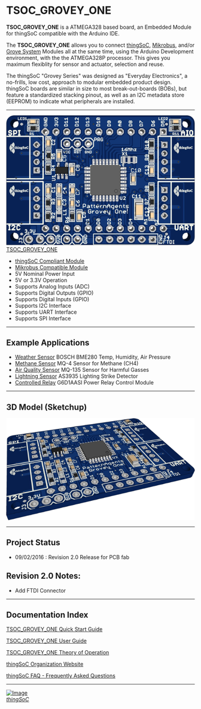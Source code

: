 # TSOC_GROVEY_ONE
**TSOC_GROVEY_ONE** is a ATMEGA328 based board, an Embedded Module for thingSoC compatible with the Arduino IDE.

The **TSOC_GROVEY_ONE** allows you to connect [thingSoC](http://thingsoc.github.io/), [Mikrobus](http://www.mikroe.com/mikrobus/), 
and/or [Grove System](http://www.seeedstudio.com/blog/2016/03/09/tutorial-intro-to-grove-connectors-for-arduinoraspberry-pi-projects/) 
Modules all at the same time, using the Arduino Development environment, with the the ATMEGA328P processor.
This gives you maximum flexiblity for sensor and actuator, selection and reuse. 

The thingSoC "Grovey Series" was designed as "Everyday Electronics", a no-frills, low cost, approach to modular embedded product design.
thingSoC boards are similar in size to most break-out-boards (BOBs), but feature a standardized stacking pinout, as well as an I2C metadata store (EEPROM)
to indicate what peripherals are installed.

---------------------------------------

[![thingSoC GROVEY_ONE](https://github.com/thingSoC/TSOC_GROVEY_ONE/blob/master/TSOC_GROVEY_ONE/images/TSOC_GROVEY_ONE_top.png?raw=true)TSOC_GROVEY_ONE](https://github.com/thingSoC/TSOC_GROVEY_ONE/)


* [thingSoC Compliant Module](http://www.thingsoc.com)
* [Mikrobus Compatible Module](http://www.mikroe.com/mikrobus/) 
* 5V Nominal Power Input
* 5V or 3.3V Operation
* Supports Analog  Inputs  (ADC) 
* Supports Digital Outputs (GPIO)
* Supports Digital Inputs  (GPIO)
* Supports I2C Interface
* Supports UART Interface
* Supports SPI Interface


---------------------------------------
## Example Applications

* [Weather Sensor](http://www.mikroe.com/click/weather/) BOSCH BME280 Temp, Humidity, Air Pressure
* [Methane Sensor](http://www.mikroe.com/click/methane/) MQ-4 Sensor for Methane (CH4) 
* [Air Quality Sensor](http://www.mikroe.com/click/air-quality/) MQ-135 Sensor for Harmful Gasses
* [Lightning Sensor](http://www.mikroe.com/click/thunder/) AS3935 Lighting Strike Detector
* [Controlled Relay](http://www.mikroe.com/click/relay/) G6D1AASI Power Relay Control Module

---------------------------------------
## 3D Model (Sketchup)

![thingSoC TSOC_GROVEY_ONE](https://raw.githubusercontent.com/thingSoC/TSOC_GROVEY_ONE/master/TSOC_GROVEY_ONE/images/TSOC_GROVEY_ONE_iso.png)


---------------------------------------
## Project Status

* 09/02/2016 : Revision 2.0 Release for PCB fab

## Revision 2.0 Notes: ##

* Add FTDI Connector

---------------------------------------

## Documentation Index <a name="documentation_index"/>

[TSOC_GROVEY_ONE Quick Start Guide](https://github.com/thingSoC/TSOC_GROVEY_ONE/blob/master/TSOC_GROVEY_ONE/docs/QuickStart.md)

[TSOC_GROVEY_ONE User Guide](https://github.com/thingSoC/TSOC_GROVEY_ONE/blob/master/TSOC_GROVEY_ONE/docs/UserGuide.md)

[TSOC_GROVEY_ONE Theory of Operation](https://github.com/thingSoC/TSOC_GROVEY_ONE/blob/master/TSOC_GROVEY_ONE/docs/TheoryOfOperation.md)

[thingSoC Organization Website](http://thingSoC.github.io)

[thingSoC FAQ - Frequently Asked Questions](http://thingsoc.github.io/support/faq.html)

---------------------------------------

[![Image](http://thingsoc.github.io/img/projects/thingSoC/thingSoC_thumb.png?raw=true)  
*thingSoC*](http://thingsoc.github.io) 
 
